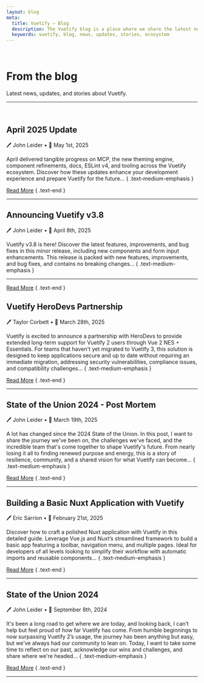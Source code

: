 ```yaml
---
layout: blog
meta:
  title: Vuetify — Blog
  description: The Vuetify blog is a place where we share the latest news, updates, and stories about Vuetify. Stay up to date with the latest developments in the Vuetify ecosystem.
  keywords: vuetify, blog, news, updates, stories, ecosystem
---
```


<br>

# From the blog

Latest news, updates, and stories about Vuetify.

<PromotedEntry />

---

<br>

## April 2025 Update

🖊️ John Leider • 📅 May 1st, 2025

April delivered tangible progress on MCP, the new theming engine, component refinements, docs, ESLint v4, and tooling across the Vuetify ecosystem. Discover how these updates enhance your development experience and prepare Vuetify for the future... { .text-medium-emphasis }

[Read More](/blog/april-2025-update/) { .text-end }

---

## Announcing Vuetify v3.8

🖊️ John Leider • 📅 April 8th, 2025

Vuetify v3.8 is here! Discover the latest features, improvements, and bug fixes in this minor release, including new components and form input enhancements. This release is packed with new features, improvements, and bug fixes, and contains no breaking changes... { .text-medium-emphasis }

---

[Read More](/blog/announcing-vuetify-3.8/) { .text-end }

## Vuetify HeroDevs Partnership

🖊️ Taylor Corbett • 📅 March 28th, 2025

Vuetify is excited to announce a partnership with HeroDevs to provide extended long-term support for Vuetify 2 users through Vue 2 NES + Essentials. For teams that haven't yet migrated to Vuetify 3, this solution is designed to keep applications secure and up to date without requiring an immediate migration, addressing security vulnerabilities, compliance issues, and compatibility challenges... { .text-medium-emphasis }

[Read More](/blog/vuetify-herodevs-partnership/) { .text-end }

---

## State of the Union 2024 - Post Mortem

🖊️ John Leider • 📅 March 19th, 2025

A lot has changed since the 2024 State of the Union. In this post, I want to share the journey we've been on, the challenges we've faced, and the incredible team that's come together to shape Vuetify's future. From nearly losing it all to finding renewed purpose and energy, this is a story of resilience, community, and a shared vision for what Vuetify can become... { .text-medium-emphasis }

[Read More](/blog/state-of-the-union-2024-post-mortem/) { .text-end }

---

## Building a Basic Nuxt Application with Vuetify

🖊️ Eric Sarrion • 📅 February 21st, 2025

Discover how to craft a polished Nuxt application with Vuetify in this detailed guide. Leverage Vue.js and Nuxt’s streamlined framework to build a basic app featuring a toolbar, navigation menu, and multiple pages. Ideal for developers of all levels looking to simplify their workflow with automatic imports and reusable components... { .text-medium-emphasis }

[Read More](/blog/building-a-basic-nuxt-application-with-vuetify/) { .text-end }

---

## State of the Union 2024

🖊️ John Leider • 📅 September 8th, 2024

It's been a long road to get where we are today, and looking back, I can’t help but feel proud of how far Vuetify has come. From humble beginnings to now surpassing Vuetify 2’s usage, the journey has been anything but easy, but we’ve always had our community to lean on. Today, I want to take some time to reflect on our past, acknowledge our wins and challenges, and share where we're headed... { .text-medium-emphasis }

[Read More](/blog/state-of-the-union-2024/) { .text-end }

---
